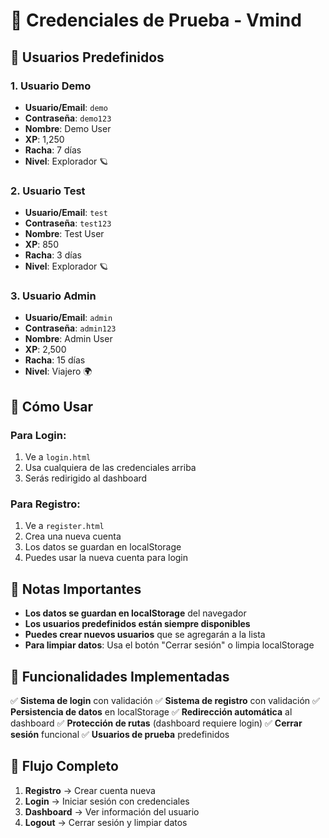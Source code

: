 # 🔐 Credenciales de Prueba - Vmind

## 👥 Usuarios Predefinidos

### 1. Usuario Demo
- **Usuario/Email**: `demo`
- **Contraseña**: `demo123`
- **Nombre**: Demo User
- **XP**: 1,250
- **Racha**: 7 días
- **Nivel**: Explorador 🪐

### 2. Usuario Test
- **Usuario/Email**: `test`
- **Contraseña**: `test123`
- **Nombre**: Test User
- **XP**: 850
- **Racha**: 3 días
- **Nivel**: Explorador 🪐

### 3. Usuario Admin
- **Usuario/Email**: `admin`
- **Contraseña**: `admin123`
- **Nombre**: Admin User
- **XP**: 2,500
- **Racha**: 15 días
- **Nivel**: Viajero 🌍

## 🚀 Cómo Usar

### Para Login:
1. Ve a `login.html`
2. Usa cualquiera de las credenciales arriba
3. Serás redirigido al dashboard

### Para Registro:
1. Ve a `register.html`
2. Crea una nueva cuenta
3. Los datos se guardan en localStorage
4. Puedes usar la nueva cuenta para login

## 📝 Notas Importantes

- **Los datos se guardan en localStorage** del navegador
- **Los usuarios predefinidos están siempre disponibles**
- **Puedes crear nuevos usuarios** que se agregarán a la lista
- **Para limpiar datos**: Usa el botón "Cerrar sesión" o limpia localStorage

## 🔧 Funcionalidades Implementadas

✅ **Sistema de login** con validación
✅ **Sistema de registro** con validación
✅ **Persistencia de datos** en localStorage
✅ **Redirección automática** al dashboard
✅ **Protección de rutas** (dashboard requiere login)
✅ **Cerrar sesión** funcional
✅ **Usuarios de prueba** predefinidos

## 🎯 Flujo Completo

1. **Registro** → Crear cuenta nueva
2. **Login** → Iniciar sesión con credenciales
3. **Dashboard** → Ver información del usuario
4. **Logout** → Cerrar sesión y limpiar datos
